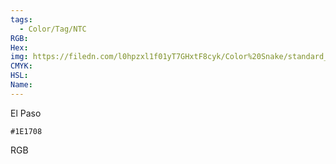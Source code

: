```yaml
---
tags:
  - Color/Tag/NTC
RGB:
Hex:
img: https://filedn.com/l0hpzxl1f01yT7GHxtF8cyk/Color%20Snake/standard_csv_to_svg/1E1708.svg
CMYK:
HSL:
Name:
---
```

El Paso
```palette
#1E1708
```
RGB
